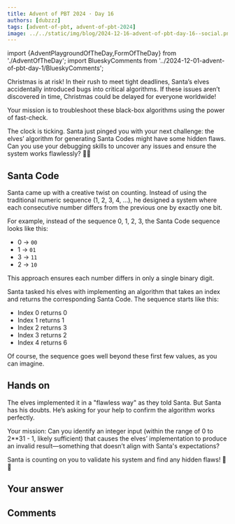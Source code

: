```yaml
---
title: Advent of PBT 2024 · Day 16
authors: [dubzzz]
tags: [advent-of-pbt, advent-of-pbt-2024]
image: ../../static/img/blog/2024-12-16-advent-of-pbt-day-16--social.png
---
```


import {AdventPlaygroundOfTheDay,FormOfTheDay} from './AdventOfTheDay';
import BlueskyComments from '../2024-12-01-advent-of-pbt-day-1/BlueskyComments';

Christmas is at risk! In their rush to meet tight deadlines, Santa’s elves accidentally introduced bugs into critical algorithms. If these issues aren’t discovered in time, Christmas could be delayed for everyone worldwide!

Your mission is to troubleshoot these black-box algorithms using the power of fast-check.

The clock is ticking. Santa just pinged you with your next challenge: the elves’ algorithm for generating Santa Codes might have some hidden flaws. Can you use your debugging skills to uncover any issues and ensure the system works flawlessly? 🎄✨

<!--truncate-->

## Santa Code

Santa came up with a creative twist on counting. Instead of using the traditional numeric sequence (1, 2, 3, 4, ...), he designed a system where each consecutive number differs from the previous one by exactly one bit.

For example, instead of the sequence 0, 1, 2, 3, the Santa Code sequence looks like this:

- 0 → `00`
- 1 → `01`
- 3 → `11`
- 2 → `10`

This approach ensures each number differs in only a single binary digit.

Santa tasked his elves with implementing an algorithm that takes an index and returns the corresponding Santa Code. The sequence starts like this:

- Index 0 returns 0
- Index 1 returns 1
- Index 2 returns 3
- Index 3 returns 2
- Index 4 returns 6

Of course, the sequence goes well beyond these first few values, as you can imagine.

## Hands on

The elves implemented it in a "flawless way" as they told Santa. But Santa has his doubts. He’s asking for your help to confirm the algorithm works perfectly.

Your mission: Can you identify an integer input (within the range of 0 to 2\*\*31 - 1, likely sufficient) that causes the elves’ implementation to produce an invalid result—something that doesn’t align with Santa's expectations?

Santa is counting on you to validate his system and find any hidden flaws! 🎅✨

<AdventPlaygroundOfTheDay />

## Your answer

<FormOfTheDay />

## Comments

<BlueskyComments url="https://bsky.app/profile/fast-check.dev/post/3ldfusoxn722n" />
